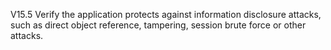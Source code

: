 V15.5 Verify the application protects against information disclosure attacks, such as direct object reference, tampering, session brute force or other attacks.